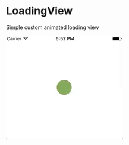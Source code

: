 # LoadingView
Simple custom animated loading view


![](https://github.com/GlebRadchenko/LoadingView/blob/master/Resources/example.gif)
